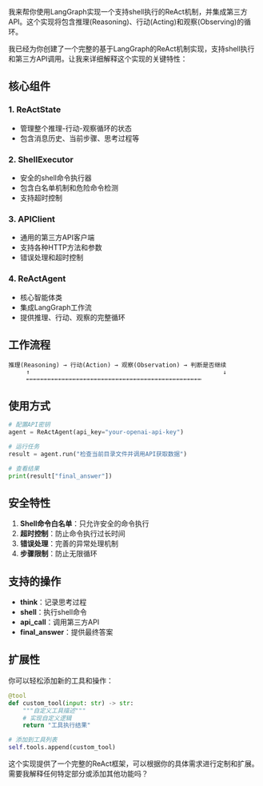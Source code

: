 我来帮你使用LangGraph实现一个支持shell执行的ReAct机制，并集成第三方API。这个实现将包含推理(Reasoning)、行动(Acting)和观察(Observing)的循环。​​​​​​​​​​​​​​​​

我已经为你创建了一个完整的基于LangGraph的ReAct机制实现，支持shell执行和第三方API调用。让我来详细解释这个实现的关键特性：

## 核心组件

### 1. **ReActState**

- 管理整个推理-行动-观察循环的状态
- 包含消息历史、当前步骤、思考过程等

### 2. **ShellExecutor**

- 安全的shell命令执行器
- 包含白名单机制和危险命令检测
- 支持超时控制

### 3. **APIClient**

- 通用的第三方API客户端
- 支持各种HTTP方法和参数
- 错误处理和超时控制

### 4. **ReActAgent**

- 核心智能体类
- 集成LangGraph工作流
- 提供推理、行动、观察的完整循环

## 工作流程

```
推理(Reasoning) → 行动(Action) → 观察(Observation) → 判断是否继续
     ↑                                                      ↓
     ←←←←←←←←←←←←←←←←←←←←←←←←←←←←←←←←←←←←←←←←←←←←←←←←←
```

## 使用方式

```python
# 配置API密钥
agent = ReActAgent(api_key="your-openai-api-key")

# 运行任务
result = agent.run("检查当前目录文件并调用API获取数据")

# 查看结果
print(result["final_answer"])
```

## 安全特性

1. **Shell命令白名单**：只允许安全的命令执行
1. **超时控制**：防止命令执行过长时间
1. **错误处理**：完善的异常处理机制
1. **步骤限制**：防止无限循环

## 支持的操作

- **think**：记录思考过程
- **shell**：执行shell命令
- **api_call**：调用第三方API
- **final_answer**：提供最终答案

## 扩展性

你可以轻松添加新的工具和操作：

```python
@tool
def custom_tool(input: str) -> str:
    """自定义工具描述"""
    # 实现自定义逻辑
    return "工具执行结果"

# 添加到工具列表
self.tools.append(custom_tool)
```

这个实现提供了一个完整的ReAct框架，可以根据你的具体需求进行定制和扩展。需要我解释任何特定部分或添加其他功能吗？​​​​​​​​​​​​​​​​